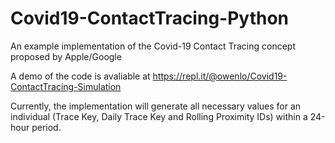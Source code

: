 # Covid19-ContactTracing-Python
An example implementation of the Covid-19 Contact Tracing concept proposed by Apple/Google

A demo of the code is avaliable at https://repl.it/@owenlo/Covid19-ContactTracing-Simulation

Currently, the implementation will generate all necessary values for an individual (Trace Key,  Daily Trace Key and Rolling Proximity IDs) within a 24-hour period.
